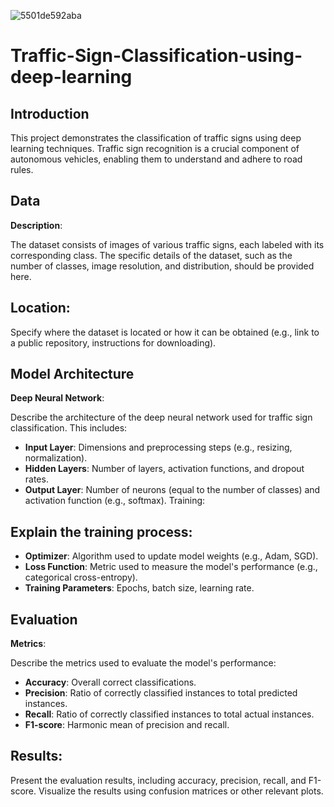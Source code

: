 ![5501de592aba](https://github.com/user-attachments/assets/8fce5a51-7062-422c-8ff5-caf2bc4ad0e6)
# Traffic-Sign-Classification-using-deep-learning

## Introduction
This project demonstrates the classification of traffic signs using deep learning techniques. Traffic sign recognition is a crucial component of autonomous vehicles, enabling them to understand and adhere to road rules.

## Data
**Description**:

The dataset consists of images of various traffic signs, each labeled with its corresponding class. The specific details of the dataset, such as the number of classes, image resolution, and distribution, should be provided here.

## Location:

Specify where the dataset is located or how it can be obtained (e.g., link to a public repository, instructions for downloading).

## Model Architecture
**Deep Neural Network**:

Describe the architecture of the deep neural network used for traffic sign classification. This includes:

- **Input Layer**: Dimensions and preprocessing steps (e.g., resizing, normalization).
- **Hidden Layers**: Number of layers, activation functions, and dropout rates.
- **Output Layer**: Number of neurons (equal to the number of classes) and activation function (e.g., softmax).
Training:

## Explain the training process:

- **Optimizer**: Algorithm used to update model weights (e.g., Adam, SGD).
- **Loss Function**: Metric used to measure the model's performance (e.g., categorical cross-entropy).
- **Training Parameters**: Epochs, batch size, learning rate.

## Evaluation
**Metrics**:

Describe the metrics used to evaluate the model's performance:

- **Accuracy**: Overall correct classifications.
- **Precision**: Ratio of correctly classified instances to total predicted instances.
- **Recall**: Ratio of correctly classified instances to total actual instances.
- **F1-score**: Harmonic mean of precision and recall.

## Results:

Present the evaluation results, including accuracy, precision, recall, and F1-score. Visualize the results using confusion matrices or other relevant plots.
